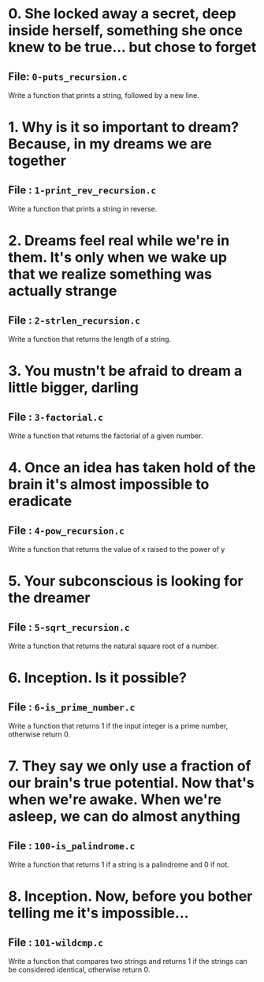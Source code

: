 # 0. She locked away a secret, deep inside herself, something she once knew to be true... but chose to forget
## File: `0-puts_recursion.c`

Write a function that prints a string, followed by a new line.

# 1. Why is it so important to dream? Because, in my dreams we are together
## File : `1-print_rev_recursion.c`
 
Write a function that prints a string in reverse.

# 2. Dreams feel real while we're in them. It's only when we wake up that we realize something was actually strange
## File : `2-strlen_recursion.c`
 
Write a function that returns the length of a string.

# 3. You mustn't be afraid to dream a little bigger, darling
## File : `3-factorial.c`
 
Write a function that returns the factorial of a given number.

# 4. Once an idea has taken hold of the brain it's almost impossible to eradicate

## File : `4-pow_recursion.c`
 
Write a function that returns the value of x raised to the power of y

# 5. Your subconscious is looking for the dreamer

## File : `5-sqrt_recursion.c`
 
Write a function that returns the natural square root of a number.

# 6. Inception. Is it possible?

## File : `6-is_prime_number.c`
 
Write a function that returns 1 if the input integer is a prime number, otherwise return 0.

# 7. They say we only use a fraction of our brain's true potential. Now that's when we're awake. When we're asleep, we can do almost anything
## File : `100-is_palindrome.c`

Write a function that returns 1 if a string is a palindrome and 0 if not.

# 8. Inception. Now, before you bother telling me it's impossible...
## File : `101-wildcmp.c`

Write a function that compares two strings and returns 1 if the strings can be considered identical, otherwise return 0.
